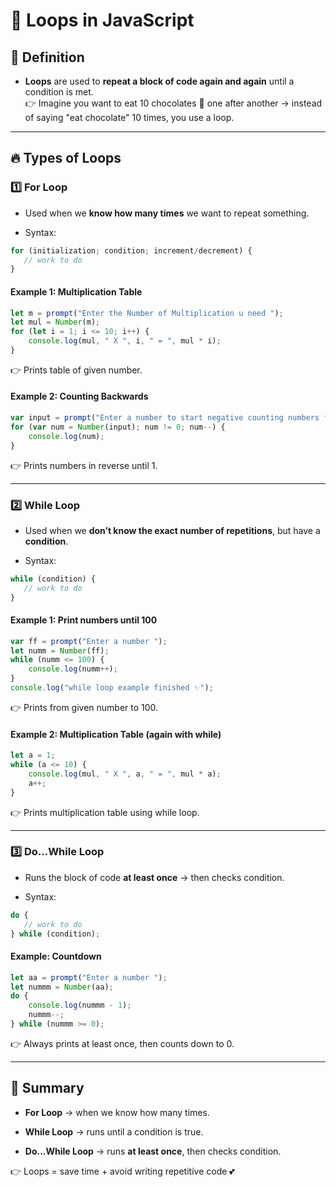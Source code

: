 
# 🔄 Loops in JavaScript

## 📝 Definition

- **Loops** are used to **repeat a block of code again and again** until a condition is met.  
    👉 Imagine you want to eat 10 chocolates 🍫 one after another → instead of saying "eat chocolate" 10 times, you use a loop.
    

---

## 🔥 Types of Loops

### 1️⃣ For Loop

- Used when we **know how many times** we want to repeat something.
    
- Syntax:
    

```js
for (initialization; condition; increment/decrement) {
   // work to do
}
```

#### Example 1: Multiplication Table

```js
let m = prompt("Enter the Number of Multiplication u need ");
let mul = Number(m);
for (let i = 1; i <= 10; i++) {
    console.log(mul, " X ", i, " = ", mul * i);
}
```

👉 Prints table of given number.

#### Example 2: Counting Backwards

```js
var input = prompt("Enter a number to start negative counting numbers from ");
for (var num = Number(input); num != 0; num--) {
    console.log(num);
}
```

👉 Prints numbers in reverse until 1.

---

### 2️⃣ While Loop

- Used when we **don’t know the exact number of repetitions**, but have a **condition**.
    
- Syntax:
    

```js
while (condition) {
   // work to do
}
```

#### Example 1: Print numbers until 100

```js
var ff = prompt("Enter a number ");
let numm = Number(ff);
while (numm <= 100) {
    console.log(numm++);
}
console.log("while loop example finished ✨");
```

👉 Prints from given number to 100.

#### Example 2: Multiplication Table (again with while)

```js
let a = 1;
while (a <= 10) {
    console.log(mul, " X ", a, " = ", mul * a);
    a++;
}
```

👉 Prints multiplication table using while loop.

---

### 3️⃣ Do...While Loop

- Runs the block of code **at least once** → then checks condition.
    
- Syntax:
    

```js
do {
   // work to do
} while (condition);
```

#### Example: Countdown

```js
let aa = prompt("Enter a number ");
let nummm = Number(aa);
do {
    console.log(nummm - 1);
    nummm--;
} while (nummm >= 0);
```

👉 Always prints at least once, then counts down to 0.

---

## 🌟 Summary

- **For Loop** → when we know how many times.
    
- **While Loop** → runs until a condition is true.
    
- **Do...While Loop** → runs **at least once**, then checks condition.
    

👉 Loops = save time + avoid writing repetitive code 💕
